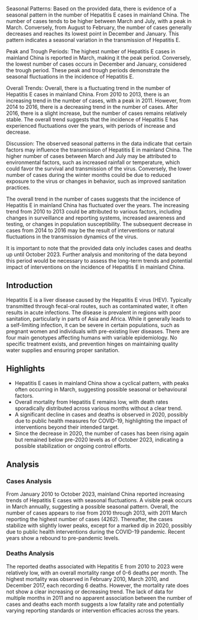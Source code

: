 Seasonal Patterns:
Based on the provided data, there is evidence of a seasonal pattern in the number of Hepatitis E cases in mainland China. The number of cases tends to be higher between March and July, with a peak in March. Conversely, from August to February, the number of cases generally decreases and reaches its lowest point in December and January. This pattern indicates a seasonal variation in the transmission of Hepatitis E.

Peak and Trough Periods:
The highest number of Hepatitis E cases in mainland China is reported in March, making it the peak period. Conversely, the lowest number of cases occurs in December and January, considered the trough period. These peak and trough periods demonstrate the seasonal fluctuations in the incidence of Hepatitis E.

Overall Trends:
Overall, there is a fluctuating trend in the number of Hepatitis E cases in mainland China. From 2010 to 2013, there is an increasing trend in the number of cases, with a peak in 2011. However, from 2014 to 2016, there is a decreasing trend in the number of cases. After 2016, there is a slight increase, but the number of cases remains relatively stable. The overall trend suggests that the incidence of Hepatitis E has experienced fluctuations over the years, with periods of increase and decrease.

Discussion:
The observed seasonal patterns in the data indicate that certain factors may influence the transmission of Hepatitis E in mainland China. The higher number of cases between March and July may be attributed to environmental factors, such as increased rainfall or temperature, which could favor the survival and transmission of the virus. Conversely, the lower number of cases during the winter months could be due to reduced exposure to the virus or changes in behavior, such as improved sanitation practices.

The overall trend in the number of cases suggests that the incidence of Hepatitis E in mainland China has fluctuated over the years. The increasing trend from 2010 to 2013 could be attributed to various factors, including changes in surveillance and reporting systems, increased awareness and testing, or changes in population susceptibility. The subsequent decrease in cases from 2014 to 2016 may be the result of interventions or natural fluctuations in the transmission dynamics of the virus.

It is important to note that the provided data only includes cases and deaths up until October 2023. Further analysis and monitoring of the data beyond this period would be necessary to assess the long-term trends and potential impact of interventions on the incidence of Hepatitis E in mainland China.
## Introduction

Hepatitis E is a liver disease caused by the Hepatitis E virus (HEV). Typically transmitted through fecal-oral routes, such as contaminated water, it often results in acute infections. The disease is prevalent in regions with poor sanitation, particularly in parts of Asia and Africa. While it generally leads to a self-limiting infection, it can be severe in certain populations, such as pregnant women and individuals with pre-existing liver diseases. There are four main genotypes affecting humans with variable epidemiology. No specific treatment exists, and prevention hinges on maintaining quality water supplies and ensuring proper sanitation.

## Highlights

- Hepatitis E cases in mainland China show a cyclical pattern, with peaks often occurring in March, suggesting possible seasonal or behavioural factors. <br/>
- Overall mortality from Hepatitis E remains low, with death rates sporadically distributed across various months without a clear trend. <br/>
- A significant decline in cases and deaths is observed in 2020, possibly due to public health measures for COVID-19, highlighting the impact of interventions beyond their intended target. <br/>
- Since the decrease in 2020, the number of cases has been rising again but remained below pre-2020 levels as of October 2023, indicating a possible stabilization or ongoing control efforts. <br/>

## Analysis

### Cases Analysis
From January 2010 to October 2023, mainland China reported increasing trends of Hepatitis E cases with seasonal fluctuations. A visible peak occurs in March annually, suggesting a possible seasonal pattern. Overall, the number of cases appears to rise from 2010 through 2013, with 2011 March reporting the highest number of cases (4262). Thereafter, the cases stabilize with slightly lower peaks, except for a marked dip in 2020, possibly due to public health interventions during the COVID-19 pandemic. Recent years show a rebound to pre-pandemic levels.

### Deaths Analysis
The reported deaths associated with Hepatitis E from 2010 to 2023 were relatively low, with an overall mortality range of 0-6 deaths per month. The highest mortality was observed in February 2010, March 2010, and December 2017, each recording 6 deaths. However, the mortality rate does not show a clear increasing or decreasing trend. The lack of data for multiple months in 2011 and no apparent association between the number of cases and deaths each month suggests a low fatality rate and potentially varying reporting standards or intervention efficacies across the years.
